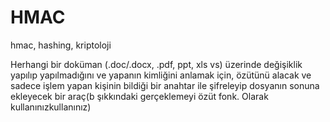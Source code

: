 # HMAC
hmac, hashing, kriptoloji



Herhangi bir doküman (.doc/.docx, .pdf, ppt, xls vs)  üzerinde değişiklik yapılıp yapılmadığını ve yapanın kimliğini anlamak için, 
özütünü alacak ve sadece işlem yapan kişinin bildiği bir anahtar ile şifreleyip dosyanın sonuna ekleyecek bir araç(b şıkkındaki
gerçeklemeyi özüt fonk. Olarak kullanınızkullanınız)
